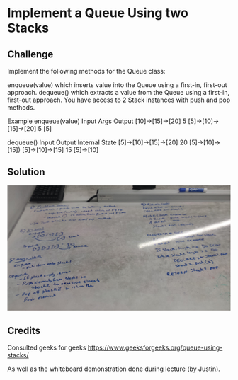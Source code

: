 # Implement a Queue Using two Stacks

## Challenge
Implement the following methods for the Queue class:

enqueue(value) which inserts value into the Queue using a first-in, first-out approach.
dequeue() which extracts a value from the Queue using a first-in, first-out approach.
You have access to 2 Stack instances with push and pop methods.

Example
enqueue(value)
Input	            Args	      Output
[10]->[15]->[20]	5	         [5]->[10]->[15]->[20]
 	5	[5]

dequeue()
Input	                 Output	  Internal State
[5]->[10]->[15]->[20]	 20	      [5]->[10]->[15])
[5]->[10]->[15]	       15	      [5]->[10]

  ## Solution
  ![whiteboard image](queue_with_stacks.jpg)

  ## Credits
  Consulted geeks for geeks https://www.geeksforgeeks.org/queue-using-stacks/

  As well as the whiteboard demonstration done during lecture (by Justin).